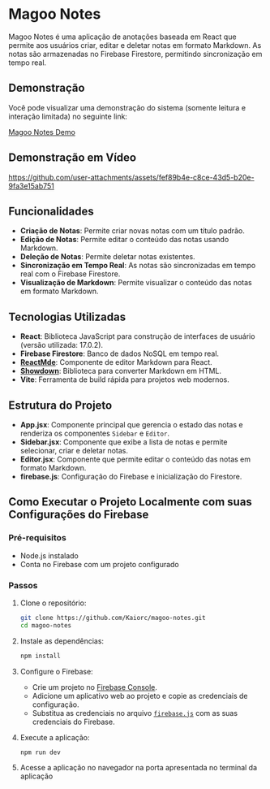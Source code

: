 # Magoo Notes

Magoo Notes é uma aplicação de anotações baseada em React que permite aos usuários criar, editar e deletar notas em formato Markdown. As notas são armazenadas no Firebase Firestore, permitindo sincronização em tempo real.

## Demonstração

Você pode visualizar uma demonstração do sistema (somente leitura e interação limitada) no seguinte link:

[Magoo Notes Demo](https://magoo-notes.netlify.app)

## Demonstração em Vídeo

https://github.com/user-attachments/assets/fef89b4e-c8ce-43d5-b20e-9fa3e15ab751

## Funcionalidades

- **Criação de Notas**: Permite criar novas notas com um título padrão.
- **Edição de Notas**: Permite editar o conteúdo das notas usando Markdown.
- **Deleção de Notas**: Permite deletar notas existentes.
- **Sincronização em Tempo Real**: As notas são sincronizadas em tempo real com o Firebase Firestore.
- **Visualização de Markdown**: Permite visualizar o conteúdo das notas em formato Markdown.

## Tecnologias Utilizadas

- **React**: Biblioteca JavaScript para construção de interfaces de usuário (versão utilizada: 17.0.2).
- **Firebase Firestore**: Banco de dados NoSQL em tempo real.
- **[ReactMde](https://www.npmjs.com/package/react-mde)**: Componente de editor Markdown para React.
- **[Showdown](https://www.npmjs.com/package/showdown)**: Biblioteca para converter Markdown em HTML.
- **Vite**: Ferramenta de build rápida para projetos web modernos.

## Estrutura do Projeto

- **App.jsx**: Componente principal que gerencia o estado das notas e renderiza os componentes `Sidebar` e `Editor`.
- **Sidebar.jsx**: Componente que exibe a lista de notas e permite selecionar, criar e deletar notas.
- **Editor.jsx**: Componente que permite editar o conteúdo das notas em formato Markdown.
- **firebase.js**: Configuração do Firebase e inicialização do Firestore.

## Como Executar o Projeto Localmente com suas Configurações do Firebase

### Pré-requisitos

- Node.js instalado
- Conta no Firebase com um projeto configurado

### Passos

1. Clone o repositório:
    ```bash
    git clone https://github.com/Kaiorc/magoo-notes.git
    cd magoo-notes
    ```

2. Instale as dependências:
    ```bash
    npm install
    ```

3. Configure o Firebase:
    - Crie um projeto no [Firebase Console](https://console.firebase.google.com/).
    - Adicione um aplicativo web ao projeto e copie as credenciais de configuração.
    - Substitua as credenciais no arquivo [`firebase.js`](command:_github.copilot.openRelativePath?%5B%7B%22scheme%22%3A%22file%22%2C%22authority%22%3A%22%22%2C%22path%22%3A%22%2FC%3A%2Fsrc%2Fmagoo-notes%2Ffirebase.js%22%2C%22query%22%3A%22%22%2C%22fragment%22%3A%22%22%7D%2C%22b0b097aa-fb98-495d-a906-8cf754c78ef5%22%5D "c:\src\magoo-notes\firebase.js") com as suas credenciais do Firebase.

4. Execute a aplicação:
    ```bash
    npm run dev
    ```

5. Acesse a aplicação no navegador na porta apresentada no terminal da aplicação